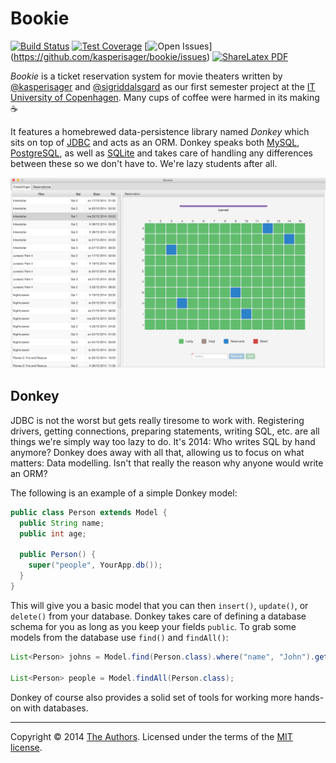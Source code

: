 # Bookie

[![Build Status](http://img.shields.io/travis/kasperisager/bookie.svg?style=flat)](https://travis-ci.org/kasperisager/bookie) [![Test Coverage](http://img.shields.io/coveralls/kasperisager/bookie.svg?style=flat)](https://coveralls.io/r/kasperisager/bookie) [![Open Issues](http://img.shields.io/github/issues/kasperisager/bookie.svg?style=flat)]
(https://github.com/kasperisager/bookie/issues) [![ShareLatex PDF](http://img.shields.io/badge/pdf-built-brightgreen.svg?style=flat)](https://www.sharelatex.com/github/repos/kasperisager/bookie/builds/latest/output.pdf)

_Bookie_ is a ticket reservation system for movie theaters written by [@kasperisager](https://github.com/kasperisager) and [@sigriddalsgard](https://github.com/sigriddalsgard) as our first semester project at the [IT University of Copenhagen](http://itu.dk). Many cups of coffee were harmed in its making :coffee:

It features a homebrewed data-persistence library named _Donkey_ which sits on top of [JDBC](http://www.oracle.com/technetwork/java/javase/jdbc) and acts as an ORM. Donkey speaks both [MySQL](https://www.mysql.com/), [PostgreSQL](http://www.postgresql.org/), as well as [SQLite](https://sqlite.org/) and takes care of handling any differences between these so we don't have to. We're lazy students after all.

![](report/images/chosen-showtime.png)

## Donkey

JDBC is not the worst but gets really tiresome to work with. Registering drivers, getting connections, preparing statements, writing SQL, etc. are all things we're simply way too lazy to do. It's 2014: Who writes SQL by hand anymore? Donkey does away with all that, allowing us to focus on what matters: Data modelling. Isn't that really the reason why anyone would write an ORM?

The following is an example of a simple Donkey model:

```java
public class Person extends Model {
  public String name;
  public int age;
  
  public Person() {
    super("people", YourApp.db());
  }
}
```

This will give you a basic model that you can then `insert()`, `update()`, or `delete()` from your database. Donkey takes care of defining a database schema for you as long as you keep your fields `public`. To grab some models from the database use `find()` and `findAll()`:

```java
List<Person> johns = Model.find(Person.class).where("name", "John").get();

List<Person> people = Model.findAll(Person.class);
```

Donkey of course also provides a solid set of tools for working more hands-on with databases.

---

Copyright &copy; 2014 [The Authors](https://github.com/kasperisager/bookie/graphs/contributors). Licensed under the terms of the [MIT license](LICENSE.md).

